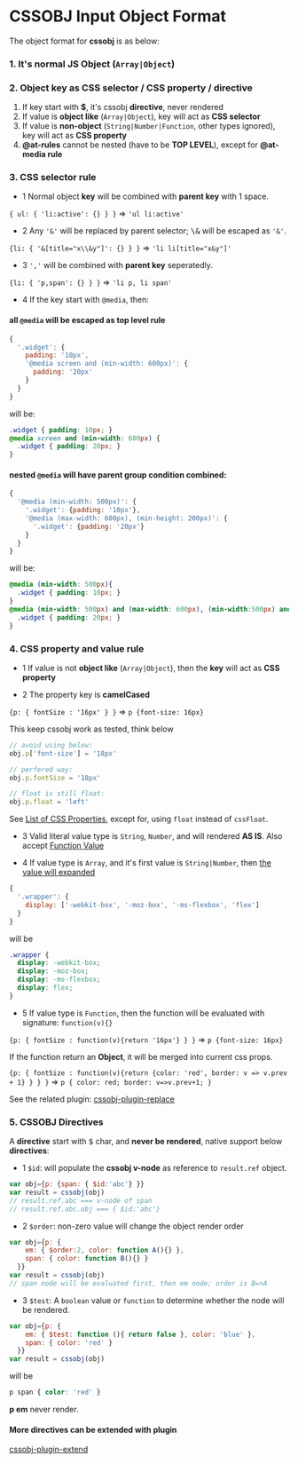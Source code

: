 # CSSOBJ Input Object Format

The object format for **cssobj** is as below:

### 1. It's normal JS Object (`Array|Object`)

### 2. Object **key** as **CSS selector** / **CSS property** / **directive**

 1. If key start with **$**, it's cssobj **directive**, never rendered
 2. If value is **object like** (`Array|Object`), key will act as **CSS selector**
 3. If value is **non-object** (`String|Number|Function`, other types ignored), key will act as **CSS property**
 4. **@at-rules** cannot be nested (have to be **TOP LEVEL**), except for **@at-media rule**

### 3. **CSS selector** rule

 - 1 Normal object **key** will be combined with **parent key** with 1 space.

`{ ul: { 'li:active': {} } }` => `'ul li:active'`

 - 2 Any `'&'` will be replaced by parent selector; <kbd>\\&</kbd> will be escaped as `'&'`.

`{li: { '&[title="x\\&y"]': {} } }` => `'li li[title="x&y"]'`

 - 3 `','` will be combined with **parent key** seperatedly.

`{li: { 'p,span': {} } }` => `'li p, li span'`

 - 4 If the key start with `@media`, then:

#### all `@media` will be escaped as **top level** rule

```javascript
{
  '.widget': {
    padding: '10px',
    '@media screen and (min-width: 600px)': {
      padding: '20px'
    }
  }
}
```

will be:

```css
.widget { padding: 10px; }
@media screen and (min-width: 600px) {
  .widget { padding: 20px; }
}
```

#### nested `@media` will have parent group condition combined:

```javascript
{
  '@media (min-width: 500px)': {
    '.widget': {padding: '10px'},
    '@media (max-width: 600px), (min-height: 200px)': {
      '.widget': {padding: '20px'}
    }
  }
}
```

will be:

```css
@media (min-width: 500px){
  .widget { padding: 10px; }
}
@media (min-width: 500px) and (max-width: 600px), (min-width:500px) and (min-height: 200px) {
  .widget { padding: 20px; }
}
```

### 4. CSS property and value rule

  - 1 If value is not **object like** (`Array|Object`), then the **key** will act as **CSS property**

  - 2 The property key is **camelCased**

`{p: { fontSize : '16px' } }` => `p {font-size: 16px}`

This keep cssobj work as tested, think below

```javascript
// avoid using below:
obj.p['font-size'] = '18px'

// perfered way:
obj.p.fontSize = '18px'

// float is still float:
obj.p.float = 'left'
```

See [List of CSS Properties](https://developer.mozilla.org/en-US/docs/Web/CSS/CSS_Properties_Reference), except for, using `float` instead of `cssFloat`.

  - 3 Valid literal value type is `String`, `Number`, and will rendered **AS IS**. Also accept [Function Value](#s4-5)

  - 4 If value type is `Array`, and it's first value is `String|Number`, then [the value will expanded](properties-with-multiple-values.md)

```javascript
{
  '.wrapper': {
    display: ['-webkit-box', '-moz-box', '-ms-flexbox', 'flex']
  }
}
```

will be

```css
.wrapper {
  display: -webkit-box;
  display: -moz-box;
  display: -ms-flexbox;
  display: flex;
}
```

  - 5 <a name="s4-5"></a>If value type is `Function`, then the function will be evaluated with signature: `function(v){}`

`{p: { fontSize : function(v){return '16px'} } }` => `p {font-size: 16px}`

If the function return an **Object**, it will be merged into current css props.

`{p: { fontSize : function(v){return {color: 'red', border: v => v.prev + 1} } } }` => `p { color: red; border: v=>v.prev+1; }`

See the related plugin: [cssobj-plugin-replace](https://github.com/cssobj/cssobj-plugin-replace)

### 5. CSSOBJ Directives

A **directive** start with <kbd>$</kbd> char, and **never be rendered**, native support below **directives**:

 - 1 `$id`: will populate the **cssobj v-node** as reference to `result.ref` object.

```javascript
var obj={p: {span: { $id:'abc'} }}
var result = cssobj(obj)
// result.ref.abc === v-node of span
// result.ref.abc.obj === { $id:'abc'}
```

 - 2 `$order`: non-zero value will change the object render order

```javascript
var obj={p: {
    em: { $order:2, color: function A(){} },
    span: { color: function B(){} }
  }}
var result = cssobj(obj)
// span node will be evaluated first, then em node; order is B=>A
```

 - 3 `$test`: A `boolean` value or `function` to determine whether the node will be rendered.

```javascript
var obj={p: {
    em: { $test: function (){ return false }, color: 'blue' },
    span: { color: 'red' }
  }}
var result = cssobj(obj)
```

will be

```css
p span { color: 'red' }
```

**p em** never render.

#### More directives can be extended with **plugin**

[cssobj-plugin-extend](https://github.com/cssobj/cssobj-plugin-extend)


